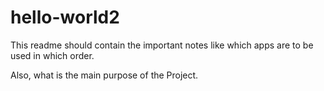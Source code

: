 # hello-world2
This readme should contain the important notes
like which apps are to be used in which order.

Also, what is the main purpose of the Project.
